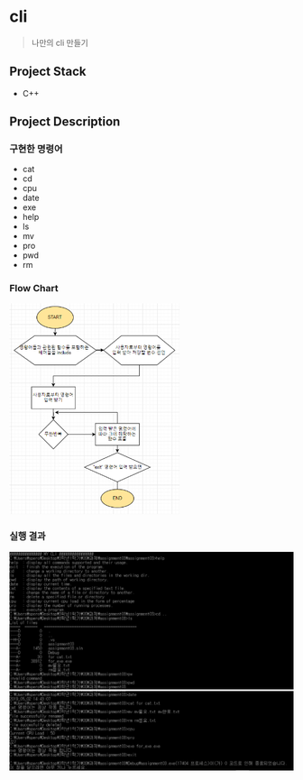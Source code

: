 # cli
> 나만의 cli 만들기



## Project Stack

* C++



## Project Description

### 구현한 명령어

* cat
* cd
* cpu
* date
* exe
* help
* ls
* mv
* pro
* pwd
* rm



### Flow Chart

<img src="images/flow chart.png" width="60%">



### 실행 결과

<img src="images/result_1.png">

<img src="images/result_2.png">
